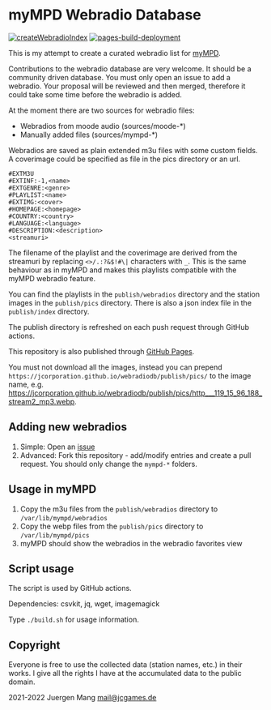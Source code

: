 # myMPD Webradio Database

[![createWebradioIndex](https://github.com/jcorporation/webradiodb/actions/workflows/createWebradioIndex.yml/badge.svg)](https://github.com/jcorporation/webradiodb/actions/workflows/createWebradioIndex.yml)
[![pages-build-deployment](https://github.com/jcorporation/webradiodb/actions/workflows/pages/pages-build-deployment/badge.svg)](https://github.com/jcorporation/webradiodb/actions/workflows/pages/pages-build-deployment)

This is my attempt to create a curated webradio list for [myMPD](https://github.com/jcorporation/myMPD).

Contributions to the webradio database are very welcome. It should be a community driven database. You must only open an issue to add a webradio. Your proposal will be reviewed and then merged, therefore it could take some time before the webradio is added.

At the moment there are two sources for webradio files:

- Webradios from moode audio (sources/moode-*)
- Manually added files (sources/mympd-*)

Webradios are saved as plain extended m3u files with some custom fields. A coverimage could be specified as file in the pics directory or an url.

```
#EXTM3U
#EXTINF:-1,<name>
#EXTGENRE:<genre>
#PLAYLIST:<name>
#EXTIMG:<cover>
#HOMEPAGE:<homepage>
#COUNTRY:<country>
#LANGUAGE:<language>
#DESCRIPTION:<description>
<streamuri>
```

The filename of the playlist and the coverimage are derived from the streamuri by replacing `<>/.:?&$!#\|` characters with `_`. This is the same behaviour as in myMPD and makes this playlists compatible with the myMPD webradio feature.

You can find the playlists in the `publish/webradios` directory and the station images in the `publish/pics` directory. There is also a json index file in the `publish/index` directory.

The publish directory is refreshed on each push request through GitHub actions.

This repository is also published through [GitHub Pages](https://jcorporation.github.io/webradiodb/).

You must not download all the images, instead you can prepend `https://jcorporation.github.io/webradiodb/publish/pics/` to the image name, e.g. https://jcorporation.github.io/webradiodb/publish/pics/http___119_15_96_188_stream2_mp3.webp.

## Adding new webradios

1. Simple: Open an [issue](https://github.com/jcorporation/webradiodb/issues/new?template=add-webradio.yml)
2. Advanced: Fork this repository - add/modify entries and create a pull request. You should only change the `mympd-*` folders.

## Usage in myMPD

1. Copy the m3u files from the `publish/webradios` directory to `/var/lib/mympd/webradios`
2. Copy the webp files from the `publish/pics` directory to `/var/lib/mympd/pics`
3. myMPD should show the webradios in the webradio favorites view

## Script usage

The script is used by GitHub actions.

Dependencies: csvkit, jq, wget, imagemagick

Type `./build.sh` for usage information.

## Copyright

Everyone is free to use the collected data (station names, etc.) in their works. I give all the rights I have at the accumulated data to the public domain.

2021-2022 Juergen Mang <mail@jcgames.de>
